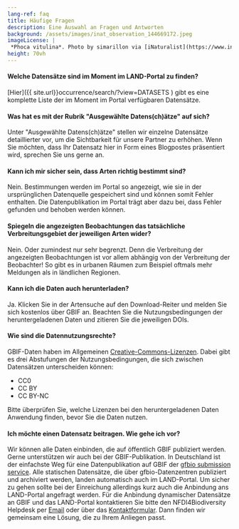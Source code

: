 ```yaml
---
lang-ref: faq
title: Häufige Fragen
description: Eine Auswahl an Fragen und Antworten
background: /assets/images/inat_observation_144669172.jpeg
imageLicense: |
 *Phoca vitulina*. Photo by simarillon via [iNaturalist](https://www.inaturalist.org/observations/144669172)
height: 70vh
---
```

#### Welche Datensätze sind im Moment im LAND-Portal zu finden?

[Hier]({{ site.url}}occurrence/search/?view=DATASETS ) gibt es eine komplette Liste der im Moment im Portal verfügbaren Datensätze.


#### Was hat es mit der Rubrik "Ausgewählte Datens(ch)ätze" auf sich?

Unter "Ausgewählte Datens(ch)ätze" stellen wir einzelne Datensätze detaillierter vor, um die Sichtbarkeit für unsere Partner zu erhöhen. Wenn Sie möchten, dass Ihr Datensatz hier in Form eines Blogpostes präsentiert wird, sprechen Sie uns gerne an.


#### Kann ich mir sicher sein, dass Arten richtig bestimmt sind?

Nein. Bestimmungen werden im Portal so angezeigt, wie sie in der ursprünglichen Datenquelle gespeichert sind und können somit Fehler enthalten. Die Datenpublikation im Portal trägt aber dazu bei, dass Fehler gefunden und behoben werden können. 

#### Spiegeln die angezeigten Beobachtungen das tatsächliche Verbreitungsgebiet der jeweiligen Arten wider?

Nein. Oder zumindest nur sehr begrenzt. Denn die Verbreitung der angezeigten Beobachtungen ist vor allem abhängig von der Verbreitung der Beobachter! So gibt es in urbanen Räumen zum Beispiel oftmals mehr Meldungen als in ländlichen Regionen. 

#### Kann ich die Daten auch herunterladen?

Ja. Klicken Sie in der Artensuche auf den Download-Reiter und melden Sie sich kostenlos über GBIF an. Beachten Sie die Nutzungsbedingungen der heruntergeladenen Daten und zitieren Sie die jeweiligen DOIs.

#### Wie sind die Datennutzungsrechte?

GBIF-Daten haben im Allgemeinen [Creative-Commons-Lizenzen](https://creativecommons.org/). Dabei gibt es drei Abstufungen der Nutzungsbedingungen, die sich zwischen Datensätzen unterscheiden können:

- CC0
- CC BY
- CC BY-NC

Bitte überprüfen Sie, welche Lizenzen bei den heruntergeladenen Daten Anwendung finden, bevor Sie die Daten nutzen.

#### Ich möchte einen Datensatz beitragen. Wie gehe ich vor?

Wir können alle Daten einbinden, die auf öffentlich GBIF publiziert werden. Gerne unterstützen wir auch bei der GBIF-Publikation. In Deutschland ist der einfachste Weg für eine Datenpublikation auf GBIF der [gfbio submission service](https://submissions.gfbio.org/). Alle statischen Datensätze, die über gfbio-Datenzentren publiziert und archiviert werden, landen automatisch auch im LAND-Portal. Um sicher zu gehen sollte bei der Einreichung allerdings kurz auch die Anbindung ans LAND-Portal angefragt werden. Für die Anbindung dynamischer Datensätze an GBIF und das LAND-Portal kontaktieren Sie bitte den NFDI4Biodiversity Helpdesk per [Email](mailto:helpdesk@nfdi4biodiversity.org) oder über das [Kontaktformular](https://www.nfdi4biodiversity.org/de/kontakt/). Dann finden wir gemeinsam eine Lösung, die zu Ihrem Anliegen passt.
